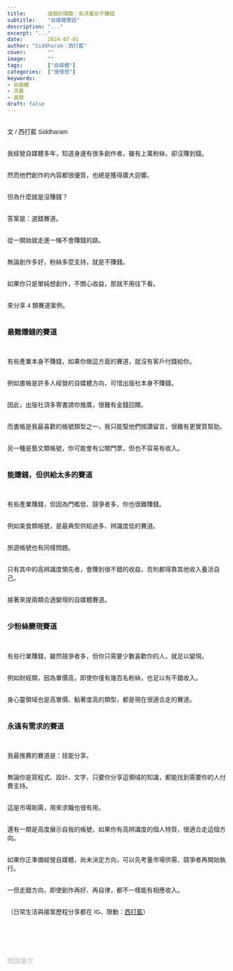 ```yaml
---
title:       選題的殘酷：有流量卻不賺錢
subtitle:    "自媒體實話"
description: "..."
excerpt: "..."
date:        2024-07-01
author: "Siddharam｜西打藍"
cover:       ""
image:       ""
tags:        ["自媒體"]
categories:  ["慢慢想"]
keywords:
- 自媒體
- 流量
- 選題
draft: false
---
```


<article style="font-family: 'Noto Sans TC', '微軟正黑體', sans-serif; font-weight: 300;">

<br>文 / 西打藍 Siddharam<br><br>

我經營自媒體多年，知道身邊有很多創作者，雖有上萬粉絲，卻沒賺到錢。<br><br>

然而他們創作的內容都很優質，也總是獲得廣大迴響。<br><br>

但為什麼就是沒賺錢？<br><br>

答案是：選錯賽道。<br><br>

從一開始就走進一條不會賺錢的路。<br><br>

無論創作多好，粉絲多麼支持，就是不賺錢。<br><br>

如果你只是單純想創作，不關心收益，那就不用往下看。<br><br>

來分享 4 類賽道案例。<br><br>


<h3 class="article-h1-color">最難賺錢的賽道</h3><br>

有些產業本身不賺錢，如果你做這方面的賽道，就沒有客戶付錢給你。<br><br>

例如書帳是許多人經營的自媒體方向，可惜出版社本身不賺錢。<br><br>

因此，出版社頂多寄書請你推廣，很難有金錢回饋。<br><br>

而書帳是我最喜歡的帳號類型之一，我只能幫他們按讚留言，很難有更實質幫助。<br><br>

另一種是藝文類帳號，你可能會有公關門票，但也不容易有收入。<br><br>


<h3 class="article-h1-color">能賺錢，但供給太多的賽道</h3><br>

有些產業賺錢，但因為門檻低、競爭者多，你也很難賺錢。<br><br>

例如美食類帳號，是最典型供給過多、辨識度低的賽道。<br><br>

旅遊帳號也有同樣問題。<br><br>

只有其中的高辨識度領先者，會賺到很不錯的收益，否則都得靠其他收入養活自己。<br><br>

接著來提兩類合適變現的自媒體賽道。<br><br>

<h3 class="article-h1-color">少粉絲變現賽道</h3><br>

有些行業賺錢，雖然競爭者多，但你只需要少數喜歡你的人，就足以變現。<br><br>

例如財經類，因為單價高，即使你僅有幾百名粉絲，也足以有不錯收入。<br><br>

身心靈領域也是高單價、黏著度高的類型，都是現在很適合走的賽道。<br><br>


<h3 class="article-h1-color">永遠有需求的賽道</h3><br>

我最推薦的賽道是：技能分享。<br><br>

無論你是寫程式、設計、文字，只要你分享這領域的知識，都能找到需要你的人付費支持。<br><br>

這是市場剛需，用來求職也很有用。<br><br>

還有一類是高度展示自我的帳號，如果你有高辨識度的個人特質，很適合走這個方向。<br><br>

如果你正準備經營自媒體，尚未決定方向，可以先考量市場供需、競爭者再開始執行。<br><br>

一但走錯方向，即使創作再好、再自律，都不一樣能有相應收入。<br><br>


<!-- 
<!-- 案例 > 證明案例 > 壞處 > 怎麼改變（列步驟） > 結語總結金句 -->


（日常生活與接案歷程分享都在 IG、限動：<a href="https://www.instagram.com/sidd.blue/" target="_blank">西打藍</a>）<br><br>

<!-- <h3 class="article-h1-color"></h3><br> -->





<br><br><br>

</article>

<div style="color: #bfbfbf; font-size: 15px;" id="busuanzi_container_page_pv">
  閱讀量<span id="busuanzi_value_page_pv"></span>次
</div>

<script src="../../js/post.js"></script>
